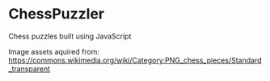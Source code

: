 # ChessPuzzler
Chess puzzles built using JavaScript

Image assets aquired from:
https://commons.wikimedia.org/wiki/Category:PNG_chess_pieces/Standard_transparent